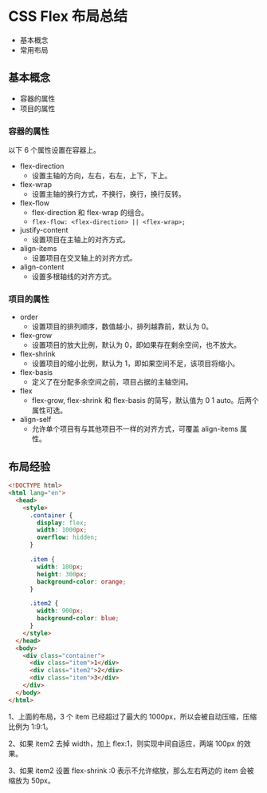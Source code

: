 # CSS Flex 布局总结

- 基本概念
- 常用布局

## 基本概念

- 容器的属性
- 项目的属性

### 容器的属性

以下 6 个属性设置在容器上。

- flex-direction
  - 设置主轴的方向，左右，右左，上下，下上。
- flex-wrap
  - 设置主轴的换行方式，不换行，换行，换行反转。
- flex-flow
  - flex-direction 和 flex-wrap 的组合。
  - `flex-flow: <flex-direction> || <flex-wrap>;`
- justify-content
  - 设置项目在主轴上的对齐方式。
- align-items
  - 设置项目在交叉轴上的对齐方式。
- align-content
  - 设置多根轴线的对齐方式。

### 项目的属性

- order
  - 设置项目的排列顺序，数值越小，排列越靠前，默认为 0。
- flex-grow
  - 设置项目的放大比例，默认为 0，即如果存在剩余空间，也不放大。
- flex-shrink
  - 设置项目的缩小比例，默认为 1，即如果空间不足，该项目将缩小。
- flex-basis
  - 定义了在分配多余空间之前，项目占据的主轴空间。
- flex
  - flex-grow, flex-shrink 和 flex-basis 的简写，默认值为 0 1 auto。后两个属性可选。
- align-self
  - 允许单个项目有与其他项目不一样的对齐方式，可覆盖 align-items 属性。

## 布局经验

```html
<!DOCTYPE html>
<html lang="en">
  <head>
    <style>
      .container {
        display: flex;
        width: 1000px;
        overflow: hidden;
      }

      .item {
        width: 100px;
        height: 300px;
        background-color: orange;
      }

      .item2 {
        width: 900px;
        background-color: blue;
      }
    </style>
  </head>
  <body>
    <div class="container">
      <div class="item">1</div>
      <div class="item2">2</div>
      <div class="item">3</div>
    </div>
  </body>
</html>
```

1、上面的布局，3 个 item 已经超过了最大的 1000px，所以会被自动压缩，压缩比例为 1:9:1。

2、如果 item2 去掉 width，加上 flex:1，则实现中间自适应，两端 100px 的效果。

3、如果 item2 设置 flex-shrink :0 表示不允许缩放，那么左右两边的 item 会被缩放为 50px。
